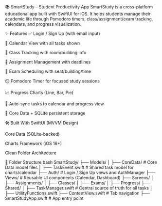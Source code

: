 📚 SmartStudy – Student Productivity App
SmartStudy is a cross-platform educational app built with SwiftUI for iOS. It helps students manage their academic life through Pomodoro timers, class/assignment/exam tracking, calendars, and progress visualization.

✨ Features
✅ Login / Sign Up (with email input)

📅 Calendar View with all tasks shown

🏫 Class Tracking with room/building info

📝 Assignment Management with deadlines

🧪 Exam Scheduling with seat/building/time

⏲️ Pomodoro Timer for focused study sessions

📈 Progress Charts (Line, Bar, Pie)

🧠 Auto-sync tasks to calendar and progress view

💾 Core Data + SQLite persistent storage

🛠 Built With
SwiftUI (MVVM Design)

Core Data (SQLite-backed)

Charts Framework (iOS 16+)

Clean Folder Architecture

📂 Folder Structure
bash
SmartStudy/
├── Models/
│   ├── CoreData/           # Core Data model files
│   ├── TaskEvent.swift     # Shared task model for charts/calendar
├── Auth/                   # Login / Sign Up views and AuthManager
├── Views/                  # Reusable UI components (Calendar, Dashboard)
├── Screens/
│   ├── Assignments/
│   ├── Classes/
│   ├── Exams/
│   ├── Progress/
├── Shared/
│   ├── TaskManager.swift   # Central source of truth for all tasks
│   ├── UtilityFunctions.swift
├── ContentView.swift       # Tab navigation
├── SmartStudyApp.swift     # App entry point

